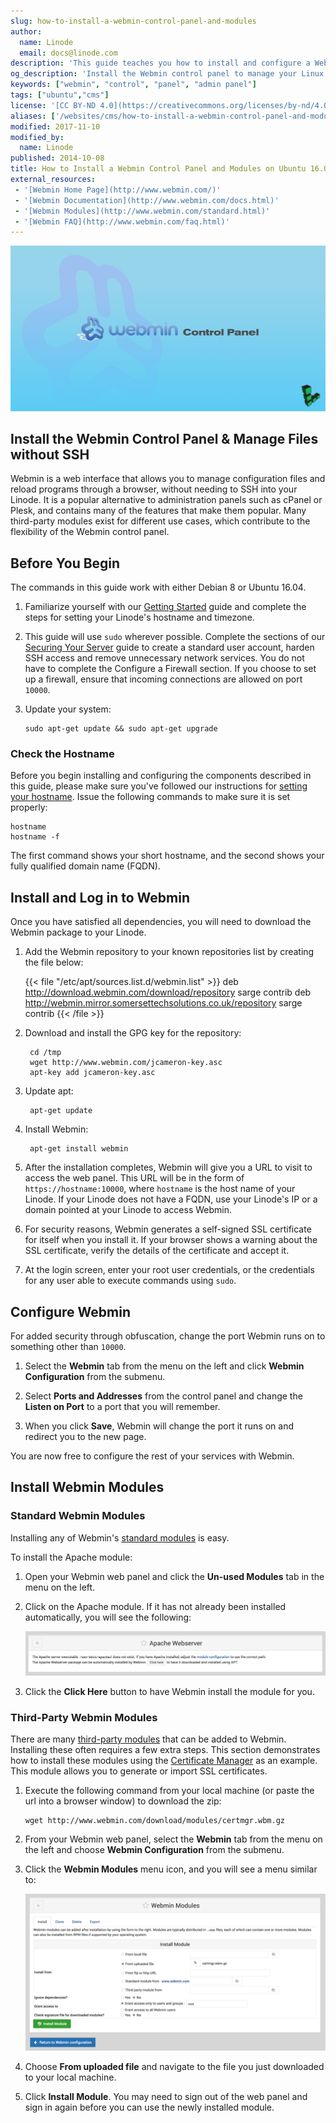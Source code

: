 ```yaml
---
slug: how-to-install-a-webmin-control-panel-and-modules
author:
  name: Linode
  email: docs@linode.com
description: 'This guide teaches you how to install and configure a Webmin control panel for system administration.'
og_description: 'Install the Webmin control panel to manage your Linux system administration from a web browser, without needing to SSH into your machine. This guide shows you how.'
keywords: ["webmin", "control", "panel", "admin panel"]
tags: ["ubuntu","cms"]
license: '[CC BY-ND 4.0](https://creativecommons.org/licenses/by-nd/4.0)'
aliases: ['/websites/cms/how-to-install-a-webmin-control-panel-and-modules/','/websites/cms/webmin-control-panel/','/web-applications/control-panels/webmin/installing-webmin/']
modified: 2017-11-10
modified_by:
  name: Linode
published: 2014-10-08
title: How to Install a Webmin Control Panel and Modules on Ubuntu 16.04
external_resources:
 - '[Webmin Home Page](http://www.webmin.com/)'
 - '[Webmin Documentation](http://www.webmin.com/docs.html)'
 - '[Webmin Modules](http://www.webmin.com/standard.html)'
 - '[Webmin FAQ](http://www.webmin.com/faq.html)'
---
```


![How to Install a Webmin Control Panel and Modules on Ubuntu](Webmin_Control_Panel_smg.jpg)

## Install the Webmin Control Panel & Manage Files without SSH

Webmin is a web interface that allows you to manage configuration files and reload programs through a browser, without needing to SSH into your Linode. It is a popular alternative to administration panels such as cPanel or Plesk, and contains many of the features that make them popular. Many third-party modules exist for different use cases, which contribute to the flexibility of the Webmin control panel.

## Before You Begin

The commands in this guide work with either Debian 8 or Ubuntu 16.04.

1.  Familiarize yourself with our [Getting Started](/docs/guides/getting-started/) guide and complete the steps for setting your Linode's hostname and timezone.

2.  This guide will use `sudo` wherever possible. Complete the sections of our [Securing Your Server](/docs/guides/set-up-and-secure/) guide to create a standard user account, harden SSH access and remove unnecessary network services. You do not have to complete the Configure a Firewall section. If you choose to set up a firewall, ensure that incoming connections are allowed on port `10000`.

3.  Update your system:

        sudo apt-get update && sudo apt-get upgrade

### Check the Hostname

Before you begin installing and configuring the components described in this guide, please make sure you've followed our instructions for [setting your hostname](/docs/guides/getting-started/#ubuntu--debian). Issue the following commands to make sure it is set properly:

    hostname
    hostname -f

The first command shows your short hostname, and the second shows your fully qualified domain name (FQDN).

## Install and Log in to Webmin

Once you have satisfied all dependencies, you will need to download the Webmin package to your Linode.

1. Add the Webmin repository to your known repositories list by creating the file below:

    {{< file "/etc/apt/sources.list.d/webmin.list" >}}
deb http://download.webmin.com/download/repository sarge contrib
deb http://webmin.mirror.somersettechsolutions.co.uk/repository sarge contrib
{{< /file >}}

2. Download and install the GPG key for the repository:

        cd /tmp
        wget http://www.webmin.com/jcameron-key.asc
        apt-key add jcameron-key.asc

3. Update apt:

        apt-get update

4. Install Webmin:

        apt-get install webmin

5. After the installation completes, Webmin will give you a URL to visit to access the web panel. This URL will be in the form of `https://hostname:10000`, where `hostname` is the host name of your Linode. If your Linode does not have a FQDN, use your Linode's IP or a domain pointed at your Linode to access Webmin.

6. For security reasons, Webmin generates a self-signed SSL certificate for itself when you install it. If your browser shows a warning about the SSL certificate, verify the details of the certificate and accept it.

7. At the login screen, enter your root user credentials, or the credentials for any user able to execute commands using `sudo`.

## Configure Webmin

For added security through obfuscation, change the port Webmin runs on to something other than `10000`.

1.  Select the **Webmin** tab from the menu on the left and click **Webmin Configuration** from the submenu.

2.  Select **Ports and Addresses** from the control panel and change the **Listen on Port** to a port that you will remember.

3.  When you click **Save**, Webmin will change the port it runs on and redirect you to the new page.

You are now free to configure the rest of your services with Webmin.

## Install Webmin Modules

### Standard Webmin Modules

Installing any of Webmin's [standard modules](http://www.webmin.com/standard.html) is easy.

To install the Apache module:

1.  Open your Webmin web panel and click the **Un-used Modules** tab in the menu on the left.

2.  Click on the Apache module. If it has not already been installed automatically, you will see the following:

    ![Install Apache Message](install_plugin.png "Install Apache Message")

3.  Click the **Click Here** button to have Webmin install the module for you.

### Third-Party Webmin Modules

There are many [third-party modules](http://www.webmin.com/cgi-bin/search_third.cgi?modules=1) that can be added to Webmin. Installing these often requires a few extra steps. This section demonstrates how to install these modules using the [Certificate Manager](http://www.webmin.com/virtualmin.html) as an example. This module allows you to generate or import SSL certificates.

1.  Execute the following command from your local machine (or paste the url into a browser window) to download the zip:

        wget http://www.webmin.com/download/modules/certmgr.wbm.gz

2.  From your Webmin web panel, select the **Webmin** tab from the menu on the left and choose **Webmin Configuration** from the submenu.

3.  Click the **Webmin Modules** menu icon, and you will see a menu similar to:

    ![Install Module Menu](install-module-menu.png "Install Module Menu")

4.  Choose **From uploaded file** and navigate to the file you just downloaded to your local machine.

5.  Click **Install Module**. You may need to sign out of the web panel and sign in again before you can use the newly installed module.

